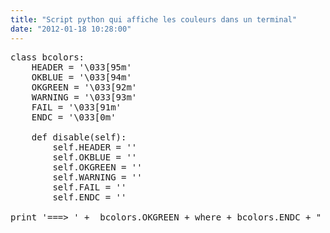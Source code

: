 ```yaml
---
title: "Script python qui affiche les couleurs dans un terminal"
date: "2012-01-18 10:28:00"
---
```

<pre>class bcolors:
    HEADER = '\033[95m'
    OKBLUE = '\033[94m'
    OKGREEN = '\033[92m'
    WARNING = '\033[93m'
    FAIL = '\033[91m'
    ENDC = '\033[0m'

    def disable(self):
        self.HEADER = ''
        self.OKBLUE = ''
        self.OKGREEN = ''
        self.WARNING = ''
        self.FAIL = ''
        self.ENDC = ''

print '===> ' +  bcolors.OKGREEN + where + bcolors.ENDC + " " + href
</pre>

